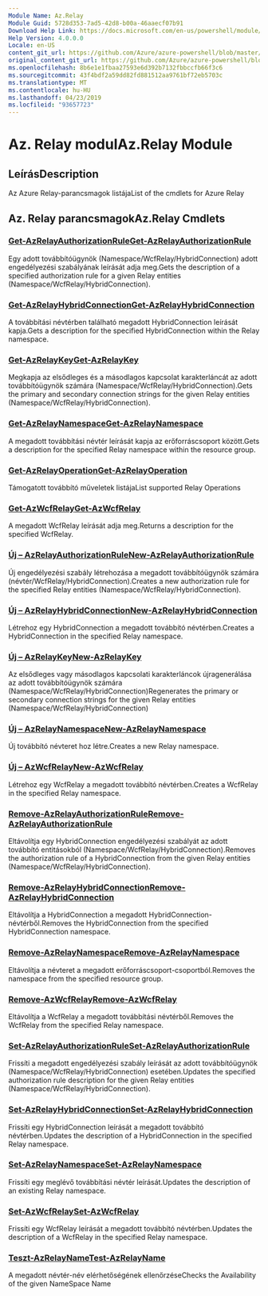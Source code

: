 ```yaml
---
Module Name: Az.Relay
Module Guid: 5728d353-7ad5-42d8-b00a-46aaecf07b91
Download Help Link: https://docs.microsoft.com/en-us/powershell/module/az.relay
Help Version: 4.0.0.0
Locale: en-US
content_git_url: https://github.com/Azure/azure-powershell/blob/master/src/Relay/Relay/help/Az.Relay.md
original_content_git_url: https://github.com/Azure/azure-powershell/blob/master/src/Relay/Relay/help/Az.Relay.md
ms.openlocfilehash: 8b6e1e1fbaa27593e6d392b7132fbbccfb66f3c6
ms.sourcegitcommit: 43f4bdf2a59dd82fd881512aa9761bf72eb5703c
ms.translationtype: MT
ms.contentlocale: hu-HU
ms.lasthandoff: 04/23/2019
ms.locfileid: "93657723"
---
```

# <span data-ttu-id="b1c98-101">Az. Relay modul</span><span class="sxs-lookup"><span data-stu-id="b1c98-101">Az.Relay Module</span></span>
## <span data-ttu-id="b1c98-102">Leírás</span><span class="sxs-lookup"><span data-stu-id="b1c98-102">Description</span></span>
<span data-ttu-id="b1c98-103">Az Azure Relay-parancsmagok listája</span><span class="sxs-lookup"><span data-stu-id="b1c98-103">List of the cmdlets for Azure Relay</span></span>

## <span data-ttu-id="b1c98-104">Az. Relay parancsmagok</span><span class="sxs-lookup"><span data-stu-id="b1c98-104">Az.Relay Cmdlets</span></span>
### [<span data-ttu-id="b1c98-105">Get-AzRelayAuthorizationRule</span><span class="sxs-lookup"><span data-stu-id="b1c98-105">Get-AzRelayAuthorizationRule</span></span>](Get-AzRelayAuthorizationRule.md)
<span data-ttu-id="b1c98-106">Egy adott továbbítóügynök (Namespace/WcfRelay/HybridConnection) adott engedélyezési szabályának leírását adja meg.</span><span class="sxs-lookup"><span data-stu-id="b1c98-106">Gets the description of a specified authorization rule for a given Relay entities (Namespace/WcfRelay/HybridConnection).</span></span>

### [<span data-ttu-id="b1c98-107">Get-AzRelayHybridConnection</span><span class="sxs-lookup"><span data-stu-id="b1c98-107">Get-AzRelayHybridConnection</span></span>](Get-AzRelayHybridConnection.md)
<span data-ttu-id="b1c98-108">A továbbítási névtérben található megadott HybridConnection leírását kapja.</span><span class="sxs-lookup"><span data-stu-id="b1c98-108">Gets a description for the specified HybridConnection within the Relay namespace.</span></span>

### [<span data-ttu-id="b1c98-109">Get-AzRelayKey</span><span class="sxs-lookup"><span data-stu-id="b1c98-109">Get-AzRelayKey</span></span>](Get-AzRelayKey.md)
<span data-ttu-id="b1c98-110">Megkapja az elsődleges és a másodlagos kapcsolat karakterláncát az adott továbbítóügynök számára (Namespace/WcfRelay/HybridConnection).</span><span class="sxs-lookup"><span data-stu-id="b1c98-110">Gets the primary and secondary connection strings for the given Relay entities (Namespace/WcfRelay/HybridConnection).</span></span>

### [<span data-ttu-id="b1c98-111">Get-AzRelayNamespace</span><span class="sxs-lookup"><span data-stu-id="b1c98-111">Get-AzRelayNamespace</span></span>](Get-AzRelayNamespace.md)
<span data-ttu-id="b1c98-112">A megadott továbbítási névtér leírását kapja az erőforráscsoport között.</span><span class="sxs-lookup"><span data-stu-id="b1c98-112">Gets a description for the specified Relay namespace within the resource group.</span></span>

### [<span data-ttu-id="b1c98-113">Get-AzRelayOperation</span><span class="sxs-lookup"><span data-stu-id="b1c98-113">Get-AzRelayOperation</span></span>](Get-AzRelayOperation.md)
<span data-ttu-id="b1c98-114">Támogatott továbbító műveletek listája</span><span class="sxs-lookup"><span data-stu-id="b1c98-114">List supported Relay Operations</span></span>

### [<span data-ttu-id="b1c98-115">Get-AzWcfRelay</span><span class="sxs-lookup"><span data-stu-id="b1c98-115">Get-AzWcfRelay</span></span>](Get-AzWcfRelay.md)
<span data-ttu-id="b1c98-116">A megadott WcfRelay leírását adja meg.</span><span class="sxs-lookup"><span data-stu-id="b1c98-116">Returns a description for the specified WcfRelay.</span></span>

### [<span data-ttu-id="b1c98-117">Új – AzRelayAuthorizationRule</span><span class="sxs-lookup"><span data-stu-id="b1c98-117">New-AzRelayAuthorizationRule</span></span>](New-AzRelayAuthorizationRule.md)
<span data-ttu-id="b1c98-118">Új engedélyezési szabály létrehozása a megadott továbbítóügynök számára (névtér/WcfRelay/HybridConnection).</span><span class="sxs-lookup"><span data-stu-id="b1c98-118">Creates a new authorization rule for the specified Relay entities (Namespace/WcfRelay/HybridConnection).</span></span>

### [<span data-ttu-id="b1c98-119">Új – AzRelayHybridConnection</span><span class="sxs-lookup"><span data-stu-id="b1c98-119">New-AzRelayHybridConnection</span></span>](New-AzRelayHybridConnection.md)
<span data-ttu-id="b1c98-120">Létrehoz egy HybridConnection a megadott továbbító névtérben.</span><span class="sxs-lookup"><span data-stu-id="b1c98-120">Creates a HybridConnection in the specified Relay namespace.</span></span>

### [<span data-ttu-id="b1c98-121">Új – AzRelayKey</span><span class="sxs-lookup"><span data-stu-id="b1c98-121">New-AzRelayKey</span></span>](New-AzRelayKey.md)
<span data-ttu-id="b1c98-122">Az elsődleges vagy másodlagos kapcsolati karakterláncok újragenerálása az adott továbbítóügynök számára (Namespace/WcfRelay/HybridConnection)</span><span class="sxs-lookup"><span data-stu-id="b1c98-122">Regenerates the primary or secondary connection strings for the given Relay entities (Namespace/WcfRelay/HybridConnection)</span></span>

### [<span data-ttu-id="b1c98-123">Új – AzRelayNamespace</span><span class="sxs-lookup"><span data-stu-id="b1c98-123">New-AzRelayNamespace</span></span>](New-AzRelayNamespace.md)
<span data-ttu-id="b1c98-124">Új továbbító névteret hoz létre.</span><span class="sxs-lookup"><span data-stu-id="b1c98-124">Creates a new Relay namespace.</span></span>

### [<span data-ttu-id="b1c98-125">Új – AzWcfRelay</span><span class="sxs-lookup"><span data-stu-id="b1c98-125">New-AzWcfRelay</span></span>](New-AzWcfRelay.md)
<span data-ttu-id="b1c98-126">Létrehoz egy WcfRelay a megadott továbbító névtérben.</span><span class="sxs-lookup"><span data-stu-id="b1c98-126">Creates a WcfRelay in the specified Relay namespace.</span></span>

### [<span data-ttu-id="b1c98-127">Remove-AzRelayAuthorizationRule</span><span class="sxs-lookup"><span data-stu-id="b1c98-127">Remove-AzRelayAuthorizationRule</span></span>](Remove-AzRelayAuthorizationRule.md)
<span data-ttu-id="b1c98-128">Eltávolítja egy HybridConnection engedélyezési szabályát az adott továbbító entitásokból (Namespace/WcfRelay/HybridConnection).</span><span class="sxs-lookup"><span data-stu-id="b1c98-128">Removes the authorization rule of a HybridConnection from the given Relay entities (Namespace/WcfRelay/HybridConnection).</span></span>

### [<span data-ttu-id="b1c98-129">Remove-AzRelayHybridConnection</span><span class="sxs-lookup"><span data-stu-id="b1c98-129">Remove-AzRelayHybridConnection</span></span>](Remove-AzRelayHybridConnection.md)
<span data-ttu-id="b1c98-130">Eltávolítja a HybridConnection a megadott HybridConnection-névtérből.</span><span class="sxs-lookup"><span data-stu-id="b1c98-130">Removes the HybridConnection from the specified HybridConnection namespace.</span></span>

### [<span data-ttu-id="b1c98-131">Remove-AzRelayNamespace</span><span class="sxs-lookup"><span data-stu-id="b1c98-131">Remove-AzRelayNamespace</span></span>](Remove-AzRelayNamespace.md)
<span data-ttu-id="b1c98-132">Eltávolítja a névteret a megadott erőforráscsoport-csoportból.</span><span class="sxs-lookup"><span data-stu-id="b1c98-132">Removes the namespace from the specified resource group.</span></span> 

### [<span data-ttu-id="b1c98-133">Remove-AzWcfRelay</span><span class="sxs-lookup"><span data-stu-id="b1c98-133">Remove-AzWcfRelay</span></span>](Remove-AzWcfRelay.md)
<span data-ttu-id="b1c98-134">Eltávolítja a WcfRelay a megadott továbbítási névtérből.</span><span class="sxs-lookup"><span data-stu-id="b1c98-134">Removes the WcfRelay from the specified Relay namespace.</span></span>

### [<span data-ttu-id="b1c98-135">Set-AzRelayAuthorizationRule</span><span class="sxs-lookup"><span data-stu-id="b1c98-135">Set-AzRelayAuthorizationRule</span></span>](Set-AzRelayAuthorizationRule.md)
<span data-ttu-id="b1c98-136">Frissíti a megadott engedélyezési szabály leírását az adott továbbítóügynök (Namespace/WcfRelay/HybridConnection) esetében.</span><span class="sxs-lookup"><span data-stu-id="b1c98-136">Updates the specified authorization rule description for the given Relay entities (Namespace/WcfRelay/HybridConnection).</span></span>

### [<span data-ttu-id="b1c98-137">Set-AzRelayHybridConnection</span><span class="sxs-lookup"><span data-stu-id="b1c98-137">Set-AzRelayHybridConnection</span></span>](Set-AzRelayHybridConnection.md)
<span data-ttu-id="b1c98-138">Frissíti egy HybridConnection leírását a megadott továbbító névtérben.</span><span class="sxs-lookup"><span data-stu-id="b1c98-138">Updates the description of a HybridConnection in the specified Relay namespace.</span></span>

### [<span data-ttu-id="b1c98-139">Set-AzRelayNamespace</span><span class="sxs-lookup"><span data-stu-id="b1c98-139">Set-AzRelayNamespace</span></span>](Set-AzRelayNamespace.md)
<span data-ttu-id="b1c98-140">Frissíti egy meglévő továbbítási névtér leírását.</span><span class="sxs-lookup"><span data-stu-id="b1c98-140">Updates the description of an existing Relay namespace.</span></span>

### [<span data-ttu-id="b1c98-141">Set-AzWcfRelay</span><span class="sxs-lookup"><span data-stu-id="b1c98-141">Set-AzWcfRelay</span></span>](Set-AzWcfRelay.md)
<span data-ttu-id="b1c98-142">Frissíti egy WcfRelay leírását a megadott továbbító névtérben.</span><span class="sxs-lookup"><span data-stu-id="b1c98-142">Updates the description of a WcfRelay in the specified Relay namespace.</span></span>

### [<span data-ttu-id="b1c98-143">Teszt-AzRelayName</span><span class="sxs-lookup"><span data-stu-id="b1c98-143">Test-AzRelayName</span></span>](Test-AzRelayName.md)
<span data-ttu-id="b1c98-144">A megadott névtér-név elérhetőségének ellenőrzése</span><span class="sxs-lookup"><span data-stu-id="b1c98-144">Checks the Availability of the given NameSpace Name</span></span>

